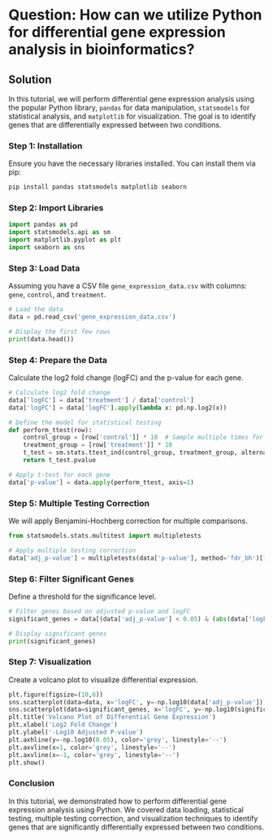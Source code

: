 # Question: How can we utilize Python for differential gene expression analysis in bioinformatics?

## Solution

In this tutorial, we will perform differential gene expression analysis using the popular Python library, `pandas` for data manipulation, `statsmodels` for statistical analysis, and `matplotlib` for visualization. The goal is to identify genes that are differentially expressed between two conditions.

### Step 1: Installation

Ensure you have the necessary libraries installed. You can install them via pip:

```bash
pip install pandas statsmodels matplotlib seaborn
```

### Step 2: Import Libraries

```python
import pandas as pd
import statsmodels.api as sm
import matplotlib.pyplot as plt
import seaborn as sns
```

### Step 3: Load Data

Assuming you have a CSV file `gene_expression_data.csv` with columns: `gene`, `control`, and `treatment`.

```python
# Load the data
data = pd.read_csv('gene_expression_data.csv')

# Display the first few rows
print(data.head())
```

### Step 4: Prepare the Data

Calculate the log2 fold change (logFC) and the p-value for each gene.

```python
# Calculate log2 fold change
data['logFC'] = data['treatment'] / data['control']
data['logFC'] = data['logFC'].apply(lambda x: pd.np.log2(x))

# Define the model for statistical testing
def perform_ttest(row):
    control_group = [row['control']] * 10  # Sample multiple times for illustration
    treatment_group = [row['treatment']] * 10
    t_test = sm.stats.ttest_ind(control_group, treatment_group, alternative='two-sided')
    return t_test.pvalue

# Apply t-test for each gene
data['p-value'] = data.apply(perform_ttest, axis=1)
```

### Step 5: Multiple Testing Correction

We will apply Benjamini-Hochberg correction for multiple comparisons.

```python
from statsmodels.stats.multitest import multipletests

# Apply multiple testing correction
data['adj_p-value'] = multipletests(data['p-value'], method='fdr_bh')[1]
```

### Step 6: Filter Significant Genes

Define a threshold for the significance level.

```python
# Filter genes based on adjusted p-value and logFC
significant_genes = data[(data['adj_p-value'] < 0.05) & (abs(data['logFC']) > 1)]

# Display significant genes
print(significant_genes)
```

### Step 7: Visualization

Create a volcano plot to visualize differential expression.

```python
plt.figure(figsize=(10,6))
sns.scatterplot(data=data, x='logFC', y=-np.log10(data['adj_p-value']), alpha=0.5)
sns.scatterplot(data=significant_genes, x='logFC', y=-np.log10(significant_genes['adj_p-value']), color='red')
plt.title('Volcano Plot of Differential Gene Expression')
plt.xlabel('Log2 Fold Change')
plt.ylabel('-Log10 Adjusted P-value')
plt.axhline(y=-np.log10(0.05), color='grey', linestyle='--')
plt.axvline(x=1, color='grey', linestyle='--')
plt.axvline(x=-1, color='grey', linestyle='--')
plt.show()
```

### Conclusion

In this tutorial, we demonstrated how to perform differential gene expression analysis using Python. We covered data loading, statistical testing, multiple testing correction, and visualization techniques to identify genes that are significantly differentially expressed between two conditions.